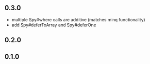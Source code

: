 ## 0.3.0
- multiple Spy#where calls are additive (matches minq functionality)
- add Spy#deferToArray and Spy#deferOne

## 0.2.0

## 0.1.0
